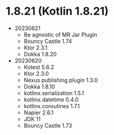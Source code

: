 # 1.8.21 (Kotlin 1.8.21)
 * 20230621
   * Be agnostic of MR Jar Plugin
   * Bouncy Castle 1.74
   * Ktor 2.3.1
   * Dokka 1.8.20
 * 20230620
   * Kotest 5.6.2
   * Ktor 2.3.0
   * Nexus publishing plugin 1.3.0
   * Dokka 1.8.10
   * kotlinx.serialization 1.5.1
   * kotlinx.datetime 0.4.0
   * kotlinx.coroutines 1.7.1
   * Napier 2.6.1
   * JDK 11
   * Bouncy Castle 1.73
 